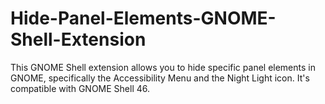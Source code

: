 # Hide-Panel-Elements-GNOME-Shell-Extension
This GNOME Shell extension allows you to hide specific panel elements in GNOME, specifically the Accessibility Menu and the Night Light icon. It's compatible with GNOME Shell 46.

